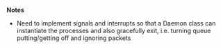 **Notes**

* Need to implement signals and interrupts so that a Daemon class can instantiate the processes and also gracefully exit, i.e. turning queue putting/getting off and ignoring packets

